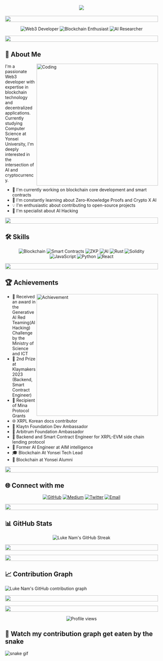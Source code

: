 <h1 align="center">
  <img src="https://readme-typing-svg.herokuapp.com/?lines=Welcome!;I'm+Luke+Nam;Web3+Developer+Extraordinaire!;Blockchain+Enthusiast!;AI+Researcher!&center=true&size=30">
</h1>

<p align="center">
  <img src="https://i.imgur.com/dBaSKWF.gif" height="20" width="100%">
</p>

<div align="center">
  <img src="https://img.shields.io/badge/Web3-Developer-brightgreen?style=for-the-badge&logo=ethereum&logoColor=white" alt="Web3 Developer"/>
  <img src="https://img.shields.io/badge/Blockchain-Enthusiast-blue?style=for-the-badge&logo=bitcoin&logoColor=white" alt="Blockchain Enthusiast"/>
  <img src="https://img.shields.io/badge/AI-Researcher-red?style=for-the-badge&logo=tensorflow&logoColor=white" alt="AI Researcher"/>
</div>

<p align="center">
  <img src="https://i.imgur.com/dBaSKWF.gif" height="20" width="100%">
</p>

<h2> 🚀 About Me </h2>

<img align="right" alt="Coding" width="400" src="https://media.giphy.com/media/qgQUggAC3Pfv687qPC/giphy.gif">

I'm a passionate Web3 developer with expertise in blockchain technology and decentralized applications. Currently studying Computer Science at Yonsei University, I'm deeply interested in the intersection of AI and cryptocurrency.

- 🔭 I'm currently working on blockchain core development and smart contracts
- 🌱 I'm constantly learning about Zero-Knowledge Proofs and Crypto X AI
- 💡 I'm enthusiastic about contributing to open-source projects
- 🧠 I'm specialist about AI Hacking

<p align="center">
  <img src="https://i.imgur.com/dBaSKWF.gif" height="20" width="100%">
</p>

<h2> 🛠 Skills </h2>

<div align="center">

![Blockchain](https://img.shields.io/badge/Blockchain-121D33?style=for-the-badge&logo=blockchain-dot-com&logoColor=white)
![Smart Contracts](https://img.shields.io/badge/Smart_Contracts-3C3C3D?style=for-the-badge&logo=ethereum&logoColor=white)
![ZKP](https://img.shields.io/badge/Zero_Knowledge_Proofs-2C2C2C?style=for-the-badge&logo=zcash&logoColor=white)
![AI](https://img.shields.io/badge/AI_Engineering-FF6F00?style=for-the-badge&logo=tensorflow&logoColor=white)
![Rust](https://img.shields.io/badge/Rust-000000?style=for-the-badge&logo=rust&logoColor=white)
![Solidity](https://img.shields.io/badge/Solidity-363636?style=for-the-badge&logo=solidity&logoColor=white)
![JavaScript](https://img.shields.io/badge/JavaScript-F7DF1E?style=for-the-badge&logo=javascript&logoColor=black)
![Python](https://img.shields.io/badge/Python-3776AB?style=for-the-badge&logo=python&logoColor=white)
![React](https://img.shields.io/badge/React-20232A?style=for-the-badge&logo=react&logoColor=61DAFB)

</div>

<p align="center">
  <img src="https://i.imgur.com/dBaSKWF.gif" height="20" width="100%">
</p>

<h2> 🏆 Achievements </h2>

<img align="right" alt="Achievement" width="400" src="https://media.giphy.com/media/3oKIPEqDGUULpEU0aQ/giphy.gif">

- 🥈 Received an award in the Generative AI Red Teaming(AI Hacking) Challenge by the Ministry of Science and ICT
- 🥈 2nd Prize at Klaymakers 2023 (Backend, Smart Contract Engineer)
- 🌟 Recipient of Mina Protocol Grants
- 🌐 XRPL Korean docs contributor
- 🚀 Klaytn Foundation Dev Ambassador
- 🌠 Arbitrum Foundation Ambassador
- 💼 Backend and Smart Contract Engineer for XRPL-EVM side chain lending protocol
- 🧠 Former AI Engineer at AIM intelligence
- 🎓 Blockchain At Yonsei Tech Lead
- 🏫 Blockchain at Yonsei Alumni

<p align="center">
  <img src="https://i.imgur.com/dBaSKWF.gif" height="20" width="100%">
</p>

<h2> 🌐 Connect with me </h2>

<div align="center">

[![GitHub](https://img.shields.io/badge/GitHub-100000?style=for-the-badge&logo=github&logoColor=white)](https://github.com/nam2ee)
[![Medium](https://img.shields.io/badge/Medium-12100E?style=for-the-badge&logo=medium&logoColor=white)](https://medium.com/@nam2ee)
[![Twitter](https://img.shields.io/badge/Twitter-1DA1F2?style=for-the-badge&logo=twitter&logoColor=white)](https://x.com/umega039593)
[![Email](https://img.shields.io/badge/Email-D14836?style=for-the-badge&logo=gmail&logoColor=white)](mailto:nyj5404@yonsei.ac.kr)

</div>

<p align="center">
  <img src="https://i.imgur.com/dBaSKWF.gif" height="20" width="100%">
</p>

<h2> 📊 GitHub Stats </h2>



<div align="center">
  <img src="https://github-readme-streak-stats.herokuapp.com/?user=nam2ee&theme=radical" alt="Luke Nam's GitHub Streak" />
</div>

<p align="center">
  <img src="https://i.imgur.com/dBaSKWF.gif" height="20" width="100%">
</p>



<p align="center">
  <img src="https://i.imgur.com/dBaSKWF.gif" height="20" width="100%">
</p>

<h2> 📈 Contribution Graph </h2>

![Luke Nam's GitHub contribution graph](https://github-readme-activity-graph.vercel.app/graph?username=nam2ee&theme=react-dark)

<p align="center">
  <img src="https://i.imgur.com/dBaSKWF.gif" height="20" width="100%">
</p>


<p align="center">
  <img src="https://i.imgur.com/dBaSKWF.gif" height="20" width="100%">
</p>

<div align="center">
  <img src="https://komarev.com/ghpvc/?username=nam2ee&style=flat-square&color=blue" alt="Profile views"/>
</div>

<h2> 🐍 Watch my contribution graph get eaten by the snake </h2>

![snake gif](https://github.com/nam2ee/nam2ee/blob/output/github-contribution-grid-snake.gif)
